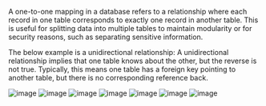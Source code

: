 A one-to-one mapping in a database refers to a relationship where each record in one table corresponds to exactly one record in another table. 
This is useful for splitting data into multiple tables to maintain modularity or for security reasons, such as separating sensitive information.

The below example is a unidirectional relationship: A unidirectional relationship implies that one table knows about the other, but the reverse is not true. 
Typically, this means one table has a foreign key pointing to another table, but there is no corresponding reference back.

![image](https://github.com/user-attachments/assets/2ef8d58f-699a-4849-839a-353e702213d4)
![image](https://github.com/user-attachments/assets/927556fc-37f4-450a-a517-9473164c3004)
![image](https://github.com/user-attachments/assets/520f617a-c073-4f43-8591-7a844c66848f)
![image](https://github.com/user-attachments/assets/b5ef6192-94d0-4f25-897a-811ca1bed38b)
![image](https://github.com/user-attachments/assets/844c9b0f-80b9-46dd-a08f-d77e85e7322c)
![image](https://github.com/user-attachments/assets/b8d83265-23a5-482f-9f68-60aba4ac46f4)
![image](https://github.com/user-attachments/assets/9dd1105a-e45d-4fd1-bfa0-804b12050cd9)
